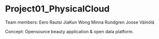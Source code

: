 Project01_PhysicalCloud
=========

Team members:
Eero Rautsi
JiaKun Wong
Minna Rundgren
Joose Väinölä

Concept: 
Opensource beauty application & open data platform.
